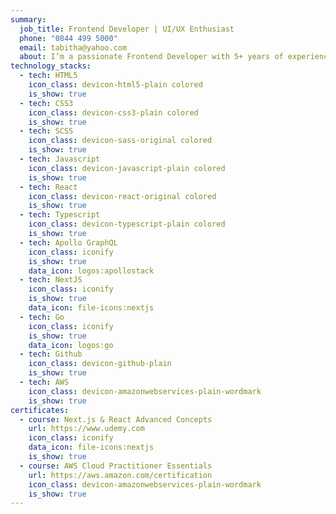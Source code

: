 ```yaml
---
summary:
  job_title: Frontend Developer | UI/UX Enthusiast
  phone: "0844 499 5000"
  email: tabitha@yahoo.com
  about: I’m a passionate Frontend Developer with 5+ years of experience crafting intuitive and engaging web experiences. Skilled in TypeScript, React, and Next.js, I specialize in building fast, accessible, and user-friendly applications. I have a strong eye for design and love bringing ideas to life through code.
technology_stacks:
  - tech: HTML5
    icon_class: devicon-html5-plain colored
    is_show: true
  - tech: CSS3
    icon_class: devicon-css3-plain colored
    is_show: true
  - tech: SCSS
    icon_class: devicon-sass-original colored
    is_show: true
  - tech: Javascript
    icon_class: devicon-javascript-plain colored
    is_show: true
  - tech: React
    icon_class: devicon-react-original colored
    is_show: true
  - tech: Typescript
    icon_class: devicon-typescript-plain colored
    is_show: true
  - tech: Apollo GraphQL
    icon_class: iconify
    is_show: true
    data_icon: logos:apollostack
  - tech: NextJS
    icon_class: iconify
    is_show: true
    data_icon: file-icons:nextjs
  - tech: Go
    icon_class: iconify
    is_show: true
    data_icon: logos:go
  - tech: Github
    icon_class: devicon-github-plain
    is_show: true
  - tech: AWS
    icon_class: devicon-amazonwebservices-plain-wordmark
    is_show: true
certificates:
  - course: Next.js & React Advanced Concepts
    url: https://www.udemy.com
    icon_class: iconify
    data_icon: file-icons:nextjs
    is_show: true
  - course: AWS Cloud Practitioner Essentials
    url: https://aws.amazon.com/certification
    icon_class: devicon-amazonwebservices-plain-wordmark
    is_show: true
---
```

